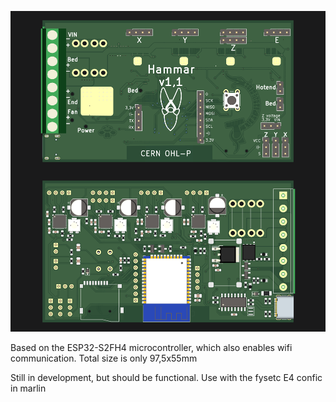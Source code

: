 
![board](FB.png)

Based on the ESP32-S2FH4 microcontroller, which also enables wifi communication.
Total size is only 97,5x55mm


Still in development, but should be functional. Use with the fysetc E4 confic in marlin
